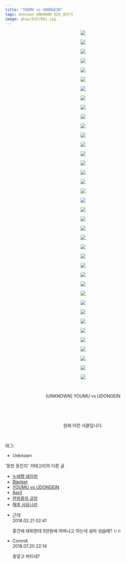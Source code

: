 ```yaml
---
title: "YOUMU vs UDONGEIN"
tags: Unknown UNKNOWN 동방_동인지
image: ghap/635/001.jpg
---
```

<div class="article">
<p style="text-align: center; clear: none; float: none;"><img src="{{ site.nasurl }}/ghap/635/001.jpg"/></p>
<p style="text-align: center; clear: none; float: none;"><img src="{{ site.nasurl }}/ghap/635/002.jpg"/></p>
<p style="text-align: center; clear: none; float: none;"><img src="{{ site.nasurl }}/ghap/635/003.jpg"/></p>
<p style="text-align: center; clear: none; float: none;"><img src="{{ site.nasurl }}/ghap/635/004.jpg"/></p>
<p style="text-align: center; clear: none; float: none;"><img src="{{ site.nasurl }}/ghap/635/005.jpg"/></p>
<p style="text-align: center; clear: none; float: none;"><img src="{{ site.nasurl }}/ghap/635/006.jpg"/></p>
<p style="text-align: center; clear: none; float: none;"><img src="{{ site.nasurl }}/ghap/635/007.jpg"/></p>
<p style="text-align: center; clear: none; float: none;"><img src="{{ site.nasurl }}/ghap/635/008.jpg"/></p>
<p style="text-align: center; clear: none; float: none;"><img src="{{ site.nasurl }}/ghap/635/009.jpg"/></p>
<p style="text-align: center; clear: none; float: none;"><img src="{{ site.nasurl }}/ghap/635/010.jpg"/></p>
<p style="text-align: center; clear: none; float: none;"><img src="{{ site.nasurl }}/ghap/635/011.jpg"/></p>
<p style="text-align: center; clear: none; float: none;"><img src="{{ site.nasurl }}/ghap/635/012.jpg"/></p>
<p style="text-align: center; clear: none; float: none;"><img src="{{ site.nasurl }}/ghap/635/013.jpg"/></p>
<p style="text-align: center; clear: none; float: none;"><img src="{{ site.nasurl }}/ghap/635/014.jpg"/></p>
<p style="text-align: center; clear: none; float: none;"><img src="{{ site.nasurl }}/ghap/635/015.jpg"/></p>
<p style="text-align: center; clear: none; float: none;"><img src="{{ site.nasurl }}/ghap/635/016.jpg"/></p>
<p style="text-align: center; clear: none; float: none;"><img src="{{ site.nasurl }}/ghap/635/017.jpg"/></p>
<p style="text-align: center; clear: none; float: none;"><img src="{{ site.nasurl }}/ghap/635/018.jpg"/></p>
<p style="text-align: center; clear: none; float: none;"><img src="{{ site.nasurl }}/ghap/635/019.jpg"/></p>
<p style="text-align: center; clear: none; float: none;"><img src="{{ site.nasurl }}/ghap/635/020.jpg"/></p>
<p style="text-align: center; clear: none; float: none;"><img src="{{ site.nasurl }}/ghap/635/021.jpg"/></p>
<p style="text-align: center; clear: none; float: none;"><img src="{{ site.nasurl }}/ghap/635/022.jpg"/></p>
<p style="text-align: center; clear: none; float: none;"><img src="{{ site.nasurl }}/ghap/635/023.jpg"/></p>
<p style="text-align: center; clear: none; float: none;"><img src="{{ site.nasurl }}/ghap/635/024.jpg"/></p>
<p style="text-align: center; clear: none; float: none;"><img src="{{ site.nasurl }}/ghap/635/025.jpg"/></p>
<p style="text-align: center; clear: none; float: none;"><img src="{{ site.nasurl }}/ghap/635/026.jpg"/></p>
<p style="text-align: center; clear: none; float: none;"><img src="{{ site.nasurl }}/ghap/635/027.jpg"/></p>
<p style="text-align: center; clear: none; float: none;"><img src="{{ site.nasurl }}/ghap/635/028.jpg"/></p>
<p style="text-align: center; clear: none; float: none;"><img src="{{ site.nasurl }}/ghap/635/029.jpg"/></p>
<p style="text-align: center; clear: none; float: none;"><img src="{{ site.nasurl }}/ghap/635/030.jpg"/></p>
<p style="text-align: center; clear: none; float: none;"><img src="{{ site.nasurl }}/ghap/635/031.jpg"/></p>
<p style="text-align: center; clear: none; float: none;"><img src="{{ site.nasurl }}/ghap/635/032.jpg"/></p>
<p style="text-align: center; clear: none; float: none;"><img src="{{ site.nasurl }}/ghap/635/033.jpg"/></p>
<p style="text-align: center; clear: none; float: none;"><img src="{{ site.nasurl }}/ghap/635/034.jpg"/></p>
<p style="text-align: center; clear: none; float: none;"><img src="{{ site.nasurl }}/ghap/635/035.jpg"/></p>
<p style="text-align: center; clear: none; float: none;"><img src="{{ site.nasurl }}/ghap/635/036.jpg"/></p>
<p style="text-align: center; clear: none; float: none;"><img src="{{ site.nasurl }}/ghap/635/037.jpg"/></p>
<p style="text-align: center; clear: none; float: none;"><img src="{{ site.nasurl }}/ghap/635/038.jpg"/></p>
<p style="text-align: center; clear: none; float: none;"><br/></p>
<p style="text-align: center; clear: none; float: none;">[UNKNOWN] YOUMU vs UDONGEIN</p>
<p style="text-align: center; clear: none; float: none;"><br/></p>
<p style="text-align: center; clear: none; float: none;"><br/></p>
<p style="text-align: center; clear: none; float: none;">원래 이런 서클입니다.</p>
<p><br/></p>
</div><div class="tagTrail">
<p>태그: </p>
<ul>
<li>Unknown</li>
</ul>
</div><div class="another">
<p>'동방 동인지' 카테고리의 다른 글</p>
<ul>
<li><a href="/2016-07-02-ghap_637">누에쨩 레이퍼</a></li>
<li><a href="/2016-07-02-ghap_636">Blanket</a></li>
<li><a href="/2016-07-02-ghap_635">YOUMU vs UDONGEIN</a></li>
<li><a href="/2016-07-02-ghap_634">April</a></li>
<li><a href="/2016-07-02-ghap_633">한밤중의 공방</a></li>
<li><a href="/2016-07-02-ghap_632">해후 사요나라</a></li>
</ul>
</div><div class="cb_module cb_fluid">
<div class="cb_wrt cb_profile">
<div class="comment">
<ul>
<li class="cb_thumb_off" id="comment15203530">
<div class="cb_comment_area">
<div class="cb_info_area">
<div class="cb_section">
<span class="cb_nick_name">근데</span>
</div>
<div class="cb_section">
<span class="cb_date">2018.02.21 02:41 </span>
</div>
</div>
<div class="cb_dsc_comment">
<p class="cb_dsc">
											중간에 테위한데 5만원에 어떠냐고 하는데 설마 성@매? ㄷㄷ
										</p>
</div>
</div></li>
<li class="cb_thumb_off" id="comment15290895">
<div class="cb_comment_area">
<div class="cb_info_area">
<div class="cb_section">
<span class="cb_nick_name">CoronA</span>
</div>
<div class="cb_section">
<span class="cb_date">2018.07.20 22:14 </span>
</div>
</div>
<div class="cb_dsc_comment">
<p class="cb_dsc">
											총맞고 버티네?
										</p>
</div>
</div></li>
</ul>
</div>
</div><!-- commentList close -->
</div>